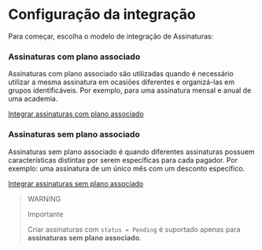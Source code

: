 # Configuração da integração

Para começar, escolha o modelo de integração de Assinaturas:

### Assinaturas com plano associado

Assinaturas com plano associado são utilizadas quando é necessário utilizar a mesma assinatura em ocasiões diferentes e organizá-las em grupos identificáveis. Por exemplo, para uma assinatura mensal e anual de uma academia.

[Integrar assinaturas com plano associado](/developers/pt/docs/subscriptions/integration-configuration/subscriptions-associated-plan)

### Assinaturas sem plano associado 

Assinaturas sem plano associado é quando diferentes assinaturas possuem características distintas por serem específicas para cada pagador. Por exemplo: uma assinatura de um único mês com um desconto específico.

[Integrar assinaturas sem plano associado](/developers/pt/docs/subscriptions/integration-configuration/subscription-no-associated-plan)

> WARNING
>
> Importante
>
> Criar assinaturas com `status = Pending` é suportado apenas para **assinaturas sem plano associado**.

